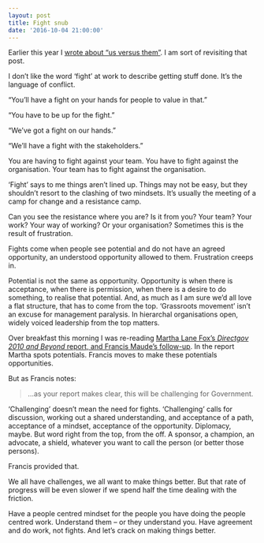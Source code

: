 ```yaml
---
layout: post
title: Fight snub
date: '2016-10-04 21:00:00'
---
```

Earlier this year I [wrote about “us versus them”](/us-versus-them/). I am sort of revisiting that post.

I don’t like the word ‘fight’ at work to describe getting stuff done. It’s the language of conflict.

“You’ll have a fight on your hands for people to value in that.”

“You have to be up for the fight.”

“We’ve got a fight on our hands.”

“We’ll have a fight with the stakeholders.”  

You are having to fight against your team. You have to fight against the organisation. Your team has to fight against the organisation.

‘Fight’ says to me things aren’t lined up. Things may not be easy, but they shouldn’t resort to the clashing of two mindsets. It’s usually the meeting of a camp for change and a resistance camp.

Can you see the resistance where you are? Is it from you? Your team? Your work? Your way of working? Or your organisation?
Sometimes this is the result of frustration.

Fights come when people see potential and do not have an agreed opportunity, an understood opportunity allowed to them. Frustration creeps in.

Potential is not the same as opportunity. Opportunity is when there is acceptance, when there is permission, when there is a desire to do something, to realise that potential. And, as much as I am sure we’d all love a flat structure, that has to come from the top. ‘Grassroots movement’ isn’t an excuse for management paralysis. In hierarchal organisations open, widely voiced leadership from the top matters.

Over breakfast this morning I was re-reading [Martha Lane Fox’s *Directgov 2010 and Beyond* report, and Francis Maude’s follow-up](https://www.gov.uk/government/publications/directgov-2010-and-beyond-revolution-not-evolution-a-report-by-martha-lane-fox). In the report Martha spots potentials. Francis moves to make these potentials opportunities.

But as Francis notes:

> …as your report makes clear, this will be challenging for Government.

‘Challenging’ doesn’t mean the need for fights. ‘Challenging’ calls for discussion, working out a shared understanding, and acceptance of a path, acceptance of a mindset, acceptance of the opportunity. Diplomacy, maybe. But word right from the top, from the off. A sponsor, a champion, an advocate, a shield, whatever you want to call the person (or better those persons).

Francis provided that.

We all have challenges, we all want to make things better. But that rate of progress will be even slower if we spend half the time dealing with the friction.

Have a people centred mindset for the people you have doing the people centred work. Understand them – or they understand you. Have agreement and do work, not fights. And let’s crack on making things better.
